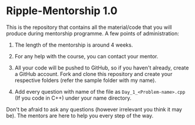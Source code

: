 # Ripple-Mentorship 1.0

This is the repository that contains all the material/code that you will produce during mentorship programme. A few points of administration:

1. The length of the mentorship is around 4 weeks.

2. For any help with the course, you can contact your mentor. 

3. All your code will be pushed to GitHub, so if you haven't already, create a GitHub account. Fork and clone this repository and create your respective folders (refer the sample folder with my name).

4. Add every question with name of the file as `Day_1_<Problem-name>.cpp` (If you code in C++) under your name directory.

Don't be afraid to ask any questions (however irrelevant you think it may be). The mentors are here to help you every step of the way.
